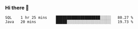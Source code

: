 ### Hi there 👋

<!--
**urzz/urzz** is a ✨ _special_ ✨ repository because its `README.md` (this file) appears on your GitHub profile.

Here are some ideas to get you started:

- 🔭 I’m currently working on ...
- 🌱 I’m currently learning ...
- 👯 I’m looking to collaborate on ...
- 🤔 I’m looking for help with ...
- 💬 Ask me about ...
- 📫 How to reach me: ...
- 😄 Pronouns: ...
- ⚡ Fun fact: ...
-->

<!--START_SECTION:waka-->
```text
SQL    1 hr 25 mins    ████████████████████░░░░░   80.27 % 
Java   20 mins         █████░░░░░░░░░░░░░░░░░░░░   19.73 % 
```
<!--END_SECTION:waka-->
